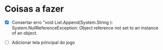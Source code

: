 # Coisas a fazer

- [x] Consertar erro "void List.Append(System.String ): System.NullReferenceException: Object reference not set to an instance of an object.

- [ ] Adicionar tela principal do jogo

